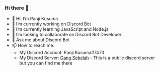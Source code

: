 ### Hi there 👋

- 👋 Hi, I’m Panji Kusuma
- 🔭 I’m currently working on Discord Bot
- 🌱 I’m currently learning JavaScript and Node.js
- 👯 I’m looking to collaborate on Discord Bot Developer
- 💬 Ask me about Discord Bot
- 📫 How to reach me: 
  - My Discord Account: Panji Kusuma#7473
  - My Discord Server: [Gang Sebelah](https://discord.gg/gangsebelah) - This is a public discord server but you can find me there
<!--
**1mgr007/1mgr007** is a ✨ _special_ ✨ repository because its `README.md` (this file) appears on your GitHub profile.

Here are some ideas to get you started:

- 🔭 I’m currently working on ...
- 🌱 I’m currently learning ...
- 👯 I’m looking to collaborate on ...
- 🤔 I’m looking for help with ...
- 💬 Ask me about ...
- 📫 How to reach me: ...
- 😄 Pronouns: ...
- ⚡ Fun fact: ...
-->
